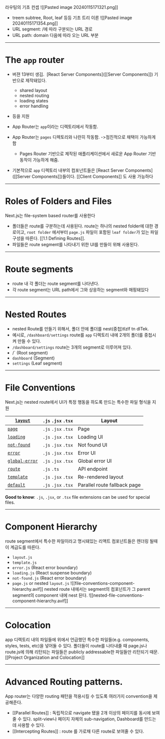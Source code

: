 라우팅의 기초 컨셉
![[Pasted image 20240115171321.png]]
- treem subtree, Root, leaf 등등 기초 트리 이론
![[Pasted image 20240115171354.png]]
- URL segment: /에 따라 구분되는 URL 경로
- URL path: domain 다음에 따라 오는 URL 부분
--------------------------
# The `app` router
- 버젼 13부터 생김.  [React Server Components]([[Server Components]]) 기반으로 제작돼있다.
	- shared layout
	- nested routing
	- loading states
	- error handling
- 등을 지원

- App Router는 `app`이라는 디렉토리에서 작동함.
- App Router는 `pages` 디렉토리와 나란히 작동함. ->점진적으로 채택이 가능하게 함
	- Pages Router  기반으로 제작된 애플리케이션에서 새로운 App Router 기반 동작이 가능하게 해줌.
- 기본적으로 `app` 디렉토리 내부의 컴포넌트들은 [React Server Components]([[Server Components]])들이다. [[Client Components]] 도 사용 가능하다

------------
# Roles of Folders and Files
Next.js는 file-system based router를 사용한다
- 폴더들은 route를 구분하는데 사용된다. route는 하나의 nested folder에 대한 경로이고, `root folder` 에서부터 `page.js` 파일이 포함된 `leaf folder`가 있는 파일 구성을 따른다. [[1.1 Defining Routes]].
- 파일들은 route segment를 나타내기 위한 UI를 만들이 위해 사용된다.

---
# Route segments
- route 내 각 폴더는 route segment를 나타낸다. 
- 각 route segment는 URL path에서 그와 상응하는 segment와 매핑돼있다
---
# Nested Routes
- nested Route를 만들기 위해서, 폴더 안에 폴더를 nest(중첩)tlzlf tn dlTek.
- 예시로,  `/dashboard/settings` route를 `app` 디렉토리 내에 2개의 폴더를 중첩시켜 만들 수 있다.
- `/dashboard/settings` route는 3개의 segment로 이루어져 있다.
- /` (Root segment)
- `dashboard` (Segment)
- `settings` (Leaf segment)
---
# File Conventions
Next.js는 nested route에서 UI가 특정 행동을 하도록 만드는 특수한 파일 형식을 지원

| [`layout`]() | `.js` `.jsx` `.tsx` | Layout |
| ---- | ---- | ---- |
| [`page`]() | `.js` `.jsx` `.tsx` | Page |
| [`loading`]() | `.js` `.jsx` `.tsx` | Loading UI |
| [`not-found`]() | `.js` `.jsx` `.tsx` | Not found UI |
| [`error`]() | `.js` `.jsx` `.tsx` | Error UI |
| [`global-error`]() | `.js` `.jsx` `.tsx` | Global error UI |
| [`route`]() | `.js` `.ts` | API endpoint |
| [`template`]() | `.js` `.jsx` `.tsx` | Re-rendered layout |
| [`default`]() | `.js` `.jsx` `.tsx` | Parallel route fallback page |
**Good to know**: `.js`, `.jsx`, or `.tsx` file extensions can be used for special files.

---
# Component Hierarchy
route segment에서 특수한 파일이라고 명시돼있는 리액트 컴포넌트들은 렌더링 될때 이 계급도를 따른다.
- `layout.js`
- `template.js`
- `error.js` (React error boundary)
- `loading.js` (React suspense boundary)
- `not-found.js` (React error boundary)
- `page.js` or nested `layout.js`
![[file-conventions-component-hierarchy.avif]]
nested route 내에서는 segment의 컴포넌트가 그 parent segment의  component 내에 nest 된다.
![[nested-file-conventions-component-hierarchy.avif]]

---
# Colocation
app 디렉토리 내의 파일들에 위에서 언급했던 특수한 파일들(e.g. components, styles, tests, etc)을 넣어둘 수 있다.
폴더들이 route를 나타내줄 때 page.js나 route.js에 의해 리턴되는 파일들은 publicly addressable한 파일들만 리턴되기 때문.[[Project Organization and Colocation]]

---
# Advanced Routing patterns.
App router는 다양한 routing 패턴을 적용시킬 수 있도록 여러가지 convention을 제공해준다.
- [[Parallel Routes]] : 독립적으로 navigate 됐을 2개 이상의 페이지를 동시에 보여줄 수 있다. split-view나 페이지 자체의 sub-navigation, Dashboard를 만드는데 사용할  수 있다.
- [[Intercepting Routes]] : route 를 가로채 다른 route로 보여줄 수 있다.